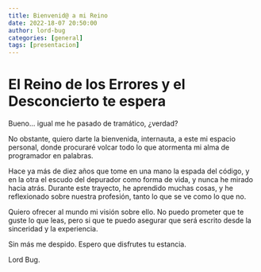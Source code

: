 ```yaml
---
title: Bienvenid@ a mi Reino
date: 2022-18-07 20:50:00
author: lord-bug
categories: [general]
tags: [presentacion]
---
```


# El Reino de los Errores y el Desconcierto te espera

Bueno... igual me he pasado de tramático, ¿verdad?

No obstante, quiero darte la bienvenida, internauta, a este mi espacio personal, donde procuraré volcar todo lo que atormenta mi alma de programador en palabras.

Hace ya más de diez años que tome en una mano la espada del código, y en la otra el escudo del depurador como forma de vida, y nunca he mirado hacia atrás. Durante este trayecto, he aprendido muchas cosas, y he reflexionado sobre nuestra profesión, tanto lo que se ve como lo que no.

Quiero ofrecer al mundo mi visión sobre ello. No puedo prometer que te guste lo que leas, pero si que te puedo asegurar que será escrito desde la sinceridad y la experiencia.

Sin más me despido. Espero que disfrutes tu estancia.

Lord Bug.

